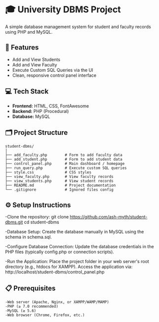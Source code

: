 # 🎓 University DBMS Project

A simple database management system for student and faculty records using PHP and MySQL.

## 📌 Features

- Add and View Students
- Add and View Faculty
- Execute Custom SQL Queries via the UI
- Clean, responsive control panel interface

## 💻 Tech Stack

- **Frontend:** HTML, CSS, FontAwesome
- **Backend:** PHP (Procedural)
- **Database:** MySQL

## 🗂 Project Structure
```
student-dbms/
│
├── add_faculty.php        # Form to add faculty data
├── add_student.php        # Form to add student data
├── control_panel.php      # Main dashboard / homepage
├── run_query.php          # Execute custom SQL queries
├── style.css              # CSS styles
├── view_faculty.php       # View faculty records
├── view_students.php      # View student records
├── README.md              # Project documentation
└── .gitignore             # Ignored files config
```
## ⚙️ Setup Instructions
-Clone the repository:
git clone https://github.com/ash-myth/student-dbms.git
cd student-dbms

-Database Setup:
Create the database manually in MySQL using the schema in schema.sql.

-Configure Database Connection:
Update the database credentials in the PHP files (typically config.php or connection scripts).

-Run the Application:
Place the project folder in your web server's root directory (e.g., htdocs for XAMPP).
Access the application via:
http://localhost/student-dbms/control_panel.php

## 📋 Prerequisites
```
-Web server (Apache, Nginx, or XAMPP/WAMP/MAMP)
-PHP (≥ 7.0 recommended)
-MySQL (≥ 5.6)
-Web browser (Chrome, Firefox, etc.)
```
